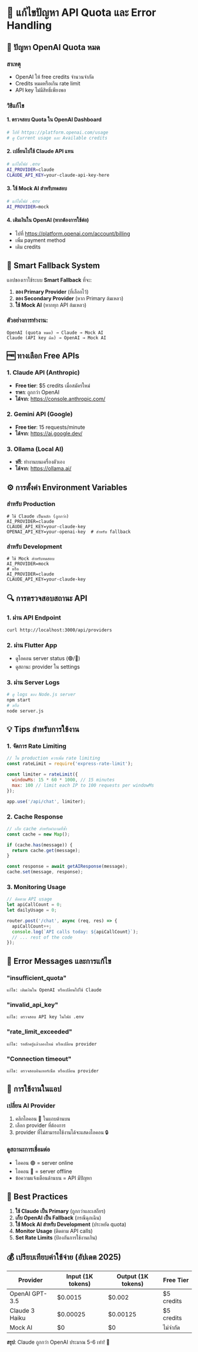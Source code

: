 # 🔧 แก้ไขปัญหา API Quota และ Error Handling

## 🚫 ปัญหา OpenAI Quota หมด

### สาเหตุ
- OpenAI ให้ free credits จำนวนจำกัด
- Credits หมดหรือเกิน rate limit
- API key ไม่มีสิทธิ์เพียงพอ

### วิธีแก้ไข

#### 1. ตรวจสอบ Quota ใน OpenAI Dashboard
```bash
# ไปที่ https://platform.openai.com/usage
# ดู Current usage และ Available credits
```

#### 2. เปลี่ยนไปใช้ Claude API แทน
```bash
# แก้ไขไฟล์ .env
AI_PROVIDER=claude
CLAUDE_API_KEY=your-claude-api-key-here
```

#### 3. ใช้ Mock AI สำหรับทดสอบ
```bash
# แก้ไขไฟล์ .env
AI_PROVIDER=mock
```

#### 4. เติมเงินใน OpenAI (หากต้องการใช้ต่อ)
- ไปที่ https://platform.openai.com/account/billing
- เพิ่ม payment method
- เติม credits

## 🔄 Smart Fallback System

แอปของเราใช้ระบบ **Smart Fallback** ที่จะ:

1. **ลอง Primary Provider** (ที่เลือกไว้)
2. **ลอง Secondary Provider** (หาก Primary ล้มเหลว)
3. **ใช้ Mock AI** (หากทุก API ล้มเหลว)

### ตัวอย่างการทำงาน:
```
OpenAI (quota หมด) → Claude → Mock AI
Claude (API key ผิด) → OpenAI → Mock AI
```

## 🆓 ทางเลือก Free APIs

### 1. Claude API (Anthropic)
- **Free tier**: $5 credits เมื่อสมัครใหม่
- **ราคา**: ถูกกว่า OpenAI
- **ได้จาก**: https://console.anthropic.com/

### 2. Gemini API (Google)
- **Free tier**: 15 requests/minute
- **ได้จาก**: https://ai.google.dev/

### 3. Ollama (Local AI)
- **ฟรี**: ทำงานบนเครื่องตัวเอง
- **ได้จาก**: https://ollama.ai/

## ⚙️ การตั้งค่า Environment Variables

### สำหรับ Production
```env
# ใช้ Claude เป็นหลัก (ถูกกว่า)
AI_PROVIDER=claude
CLAUDE_API_KEY=your-claude-key
OPENAI_API_KEY=your-openai-key  # สำหรับ fallback
```

### สำหรับ Development
```env
# ใช้ Mock สำหรับทดสอบ
AI_PROVIDER=mock
# หรือ
AI_PROVIDER=claude
CLAUDE_API_KEY=your-claude-key
```

## 🔍 การตรวจสอบสถานะ API

### 1. ผ่าน API Endpoint
```bash
curl http://localhost:3000/api/providers
```

### 2. ผ่าน Flutter App
- ดูไอคอน server status (🟢/🔴)
- ดูสถานะ provider ใน settings

### 3. ผ่าน Server Logs
```bash
# ดู logs ของ Node.js server
npm start
# หรือ
node server.js
```

## 💡 Tips สำหรับการใช้งาน

### 1. จัดการ Rate Limiting
```javascript
// ใน production ควรเพิ่ม rate limiting
const rateLimit = require('express-rate-limit');

const limiter = rateLimit({
  windowMs: 15 * 60 * 1000, // 15 minutes
  max: 100 // limit each IP to 100 requests per windowMs
});

app.use('/api/chat', limiter);
```

### 2. Cache Response
```javascript
// เก็บ cache สำหรับคำถามที่ซ้ำ
const cache = new Map();

if (cache.has(message)) {
  return cache.get(message);
}

const response = await getAIResponse(message);
cache.set(message, response);
```

### 3. Monitoring Usage
```javascript
// ติดตาม API usage
let apiCallCount = 0;
let dailyUsage = 0;

router.post('/chat', async (req, res) => {
  apiCallCount++;
  console.log(`API calls today: ${apiCallCount}`);
  // ... rest of the code
});
```

## 🚨 Error Messages และการแก้ไข

### \"insufficient_quota\"
```
แก้ไข: เติมเงินใน OpenAI หรือเปลี่ยนไปใช้ Claude
```

### \"invalid_api_key\"
```
แก้ไข: ตรวจสอบ API key ในไฟล์ .env
```

### \"rate_limit_exceeded\"
```
แก้ไข: รอสักครู่แล้วลองใหม่ หรือเปลี่ยน provider
```

### \"Connection timeout\"
```
แก้ไข: ตรวจสอบอินเทอร์เน็ต หรือเปลี่ยน provider
```

## 📱 การใช้งานในแอป

### เปลี่ยน AI Provider
1. คลิกไอคอน 🧠 ในแถบด้านบน
2. เลือก provider ที่ต้องการ
3. provider ที่ไม่สามารถใช้งานได้จะแสดงไอคอน 🔒

### ดูสถานะการเชื่อมต่อ
- ไอคอน 🟢 = server online
- ไอคอน 🔴 = server offline
- ข้อความแจ้งเตือนด้านบน = API มีปัญหา

## 🎯 Best Practices

1. **ใช้ Claude เป็น Primary** (ถูกกว่าและเสถียร)
2. **เก็บ OpenAI เป็น Fallback** (กรณีฉุกเฉิน)
3. **ใช้ Mock AI สำหรับ Development** (ประหยัด quota)
4. **Monitor Usage** (ติดตาม API calls)
5. **Set Rate Limits** (ป้องกันการใช้งานเกิน)

## 💰 เปรียบเทียบค่าใช้จ่าย (อัปเดต 2025)

| Provider | Input (1K tokens) | Output (1K tokens) | Free Tier |
|----------|-------------------|--------------------|-----------| 
| OpenAI GPT-3.5 | $0.0015 | $0.002 | $5 credits |
| Claude 3 Haiku | $0.00025 | $0.00125 | $5 credits |
| Mock AI | $0 | $0 | ไม่จำกัด |

**สรุป**: Claude ถูกกว่า OpenAI ประมาณ 5-6 เท่า! 💸